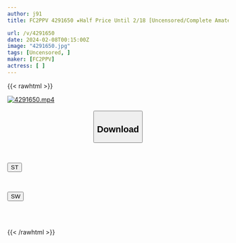 ```yaml
---
author: j91
title: FC2PPV 4291650 ★Half Price Until 2/18 [Uncensored/Complete Amateur] Descends Three Times In Search Of A Thick Dick! A Slender, Small-Breasted Super Beauty Who Is F****d To Spread Her Legs In An M-Shape On The Delivery Table And Is Penetrated Raw, Distorting Her Beautiful Face As She Gasps In The Pleasure Of A Middle-Aged Man’s Sticky Sex!

url: /v/4291650
date: 2024-02-08T00:15:00Z
image: "4291650.jpg"
tags: [Uncensored, ]
maker: [FC2PPV]
actress: [ ]
---
```



{{< rawhtml >}}

<div class="video" data-videoid="y7dY0MGYJXS1YXQ">
    <a href="javascript:;">
        <img src="/v/4291650/4291650.jpg" width="WIDTH" height="HEIGHT" alt="4291650.mp4" loading="lazy">
    </a>
</div>

<script type="text/javascript" src="https://j91.asia/asset/on-demand-st.js"></script>

<br>
  <link rel="stylesheet" href="https://j91.asia/asset/bs5.css">
  
  <center>
  <button class="btn btn-primary" type="button" data-bs-toggle="collapse" data-bs-target=".multi-collapse" aria-expanded="false" aria-controls="multiCollapseExample1 multiCollapseExample2"><h2>Download</h2></button></center>
</p>
<div class="row">
  <div class="col">
    <div class="collapse multi-collapse" id="multiCollapseExample1">
      <div class="card card-body">
	      	      <br>
<div class="buttons">  
<p><a href="https://streamtape.to/v/y7dY0MGYJXS1YXQ" target="_blank"><button class="btn-hover color-3"><i class="fa fa-download"></i> ST</button></a></p></div>
    </div>
  </div>
</div>
  <div class="col">
    <div class="collapse multi-collapse" id="multiCollapseExample2">
      <div class="card card-body">
	      <br>
<div class="buttons">
<p><a href="https://cdnwish.com/t3nr4ti7haai" target="_blank"><button class="btn-hover color-2"><i class="fa fa-download"></i> SW</button></a></p></div>
<br><br>
      </div>
    </div>
  </div>
</div>

{{< /rawhtml >}}